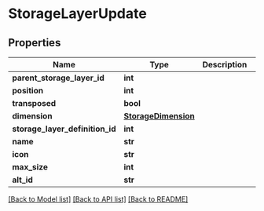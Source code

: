 # StorageLayerUpdate

## Properties
Name | Type | Description | Notes
------------ | ------------- | ------------- | -------------
**parent_storage_layer_id** | **int** |  | [optional] 
**position** | **int** |  | [optional] 
**transposed** | **bool** |  | [optional] 
**dimension** | [**StorageDimension**](StorageDimension.md) |  | [optional] 
**storage_layer_definition_id** | **int** |  | 
**name** | **str** |  | [optional] 
**icon** | **str** |  | [optional] 
**max_size** | **int** |  | [optional] 
**alt_id** | **str** |  | [optional] 

[[Back to Model list]](../README.md#documentation-for-models) [[Back to API list]](../README.md#documentation-for-api-endpoints) [[Back to README]](../README.md)



